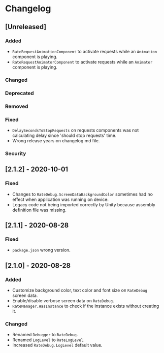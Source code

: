 # Changelog

## [Unreleased]
### Added
- `RateRequestAnimationComponent` to activate requests while an `Animation` component is playing.
- `RateRequestAnimatorComponent` to activate requests while an `Animator` component is playing.
### Changed
### Deprecated
### Removed
### Fixed
- `DelaySecondsToStopRequests` on requests components was not calculating delay since 'should stop requests' time.
- Wrong release years on changelog.md file.
### Security

## [2.1.2] - 2020-10-01
### Fixed
- Changes to `RateDebug.ScreenDataBackgroundColor` sometimes had no effect when application was running on device.
- Legacy code not being imported correctly by Unity because assembly definition file was missing.

## [2.1.1] - 2020-08-28
### Fixed
- `package.json` wrong version.

## [2.1.0] - 2020-08-28
### Added
- Customize background color, text color and font size on `RateDebug` screen data.
- Enable/disable verbose screen data on `RateDebug`.
- `RateManager.HasInstance` to check if the instance exists without creating it.
### Changed
- Renamed `Debugger` to `RateDebug`.
- Renamed `LogLevel` to `RateLogLevel`.
- Increased `RateDebug.LogLevel` default value.